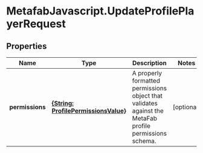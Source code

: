 # MetafabJavascript.UpdateProfilePlayerRequest

## Properties

Name | Type | Description | Notes
------------ | ------------- | ------------- | -------------
**permissions** | [**{String: ProfilePermissionsValue}**](ProfilePermissionsValue.md) | A properly formatted permissions object that validates against the MetaFab profile permissions schema. | [optional] 


